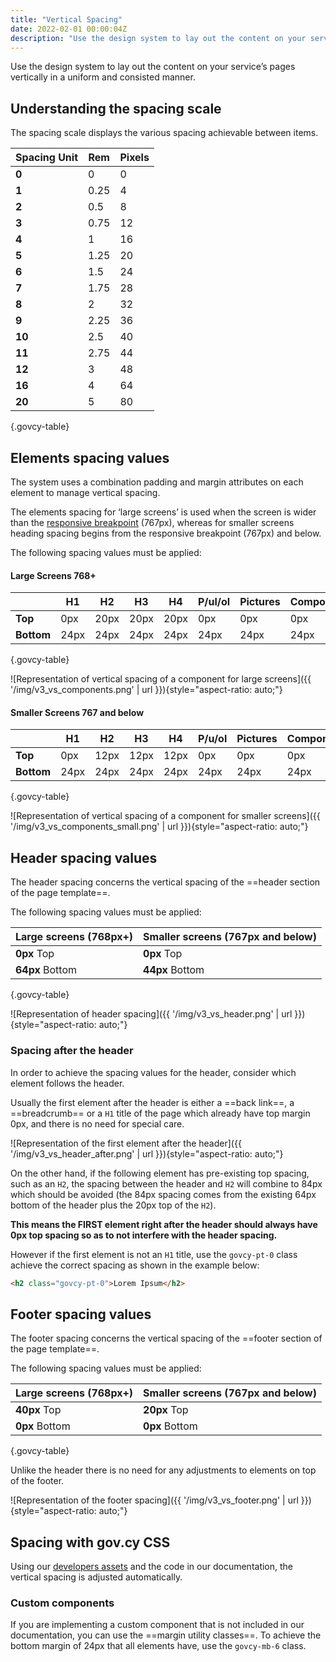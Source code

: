 ```yaml
---
title: "Vertical Spacing"
date: 2022-02-01 00:00:04Z
description: "Use the design system to lay out the content on your service’s pages vertically in a uniform and consisted manner."
--- 
```


Use the design system to lay out the content on your service’s pages vertically in a uniform and consisted manner.

## Understanding the spacing scale
The spacing scale displays the various spacing achievable between items.

|Spacing Unit|Rem|Pixels|
|---|---|---|
|**0**|0|0|
|**1**|0.25|4|
|**2**|0.5|8|
|**3**|0.75|12|
|**4**|1|16|
|**5**|1.25|20|
|**6**|1.5|24|
|**7**|1.75|28|
|**8**|2|32|
|**9**|2.25|36|
|**10**|2.5|40|
|**11**|2.75|44|
|**12**|3|48|
|**16**|4|64|
|**20**|5|80|

{.govcy-table}

## Elements spacing values
The system uses a combination padding and margin attributes on each element to manage vertical spacing.

The elements spacing for ‘large screens’ is used when the screen is wider than the [responsive breakpoint](../../getting-started/page-template/#responsive-breakpoint) (767px), whereas for smaller screens heading spacing begins from the responsive breakpoint (767px) and below.

The following spacing values must be applied:
#### Large Screens 768+

<div class="govcy-table-responsive">

|            | H1   | H2   | H3   | H4   | P/ul/ol | Pictures | Components |
| ---------- | ---- | ---- | ---- | ---- | ------- | -------- | ---------- |
| **Top**    | 0px  | 20px | 20px | 20px | 0px     | 0px      | 0px        |
| **Bottom** | 24px | 24px | 24px | 24px | 24px    | 24px     | 24px       |

{.govcy-table}
</div>

![Representation of vertical spacing of a component for large screens]({{ '/img/v3_vs_components.png' | url }}){style="aspect-ratio: auto;"}

#### Smaller Screens 767 and below
<div class="govcy-table-responsive">

|  | H1 | H2 | H3 | H4 | P/u/ol | Pictures | Components |
| ---- | ---- | ---- | ---- | ---- | ---- | ---- | ---- |
| **Top** | 0px | 12px | 12px | 12px | 0px | 0px | 0px |
| **Bottom** | 24px | 24px | 24px | 24px | 24px | 24px | 24px |

{.govcy-table}
</div>

![Representation of vertical spacing of a component for smaller screens]({{ '/img/v3_vs_components_small.png' | url }}){style="aspect-ratio: auto;"}

## Header spacing values
The header spacing concerns the vertical spacing of the ==header section of the page template==. 

The following spacing values must be applied:

| Large screens (768px+) | Smaller screens (767px and below) |
| ---------------------- | --------------------------------- |
| **0px** Top            | **0px** Top                       |
| **64px** Bottom        | **44px** Bottom                   |

{.govcy-table}

![Representation of header spacing]({{ '/img/v3_vs_header.png' | url }}){style="aspect-ratio: auto;"}
### Spacing after the header
In order to achieve the spacing values for the header, consider which element follows the header. 

Usually the first element after the header is either a ==back link==, a ==breadcrumb== or a `H1` title of the page which already have top margin 0px, and there is no need for special care.

![Representation of the first element after the header]({{ '/img/v3_vs_header_after.png' | url }}){style="aspect-ratio: auto;"}

On the other hand, if the following element has pre-existing top spacing, such as an `H2`, the spacing between the header and `H2` will combine to 84px which should be avoided (the 84px spacing comes from the existing 64px bottom of the header plus the 20px top of the `H2`). 

**This means the FIRST element right after the header should always have 0px top spacing so as to not interfere with the header spacing.**

However if the first element is not an `H1` title, use the `govcy-pt-0` class achieve the correct spacing as shown in the example below:

```html
<h2 class="govcy-pt-0">Lorem Ipsum</h2>
```
## Footer spacing values
The footer spacing concerns the vertical spacing of the ==footer section of the page template==. 

The following spacing values must be applied:

|Large screens (768px+)|Smaller screens (767px and below)|
|---|---|
|**40px** Top|**20px** Top|
|**0px** Bottom|**0px** Bottom|

{.govcy-table}

Unlike the header there is no need for any adjustments to elements on top of the footer.

![Representation of the footer spacing]({{ '/img/v3_vs_footer.png' | url }}){style="aspect-ratio: auto;"}

## Spacing with gov.cy CSS
Using our [developers assets](../../getting-started/developer-assets) and the code in our documentation,  the vertical spacing is adjusted automatically.  

### Custom components 
If you are implementing a custom component that is not included in our documentation, you can use the ==margin utility classes==. To achieve the bottom margin of 24px that all elements have, use the `govcy-mb-6` class. 